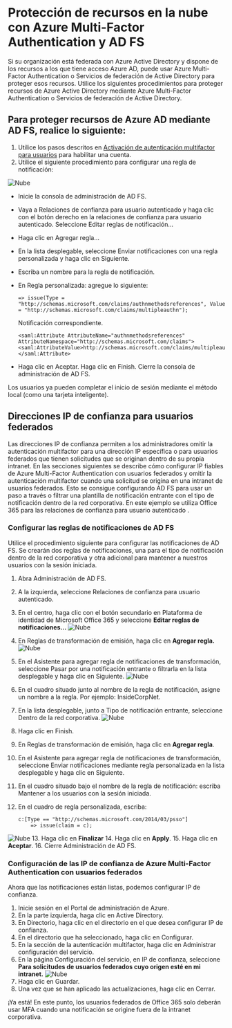 <properties 
	pageTitle="Protección de recursos en la nube con Azure Multi-Factor Authentication y AD FS" 
	description="En esta página de Azure Multi-Factor Authentication se describe cómo empezar a trabajar con Azure MFA y AD FS 2.0 en la nube." 
	services="multi-factor-authentication" 
	documentationCenter="" 
	authors="billmath" 
	manager="terrylan" 
	editor="bryanla"/>

<tags 
	ms.service="multi-factor-authentication" 
	ms.workload="identity" 
	ms.tgt_pltfrm="na" 
	ms.devlang="na" 
	ms.topic="article" 
	ms.date="06/02/2015" 
	ms.author="billmath"/>

# Protección de recursos en la nube con Azure Multi-Factor Authentication y AD FS

Si su organización está federada con Azure Active Directory y dispone de los recursos a los que tiene acceso Azure AD, puede usar Azure Multi-Factor Authentication o Servicios de federación de Active Directory para proteger esos recursos. Utilice los siguientes procedimientos para proteger recursos de Azure Active Directory mediante Azure Multi-Factor Authentication o Servicios de federación de Active Directory.

## Para proteger recursos de Azure AD mediante AD FS, realice lo siguiente: 



1. Utilice los pasos descritos en [Activación de autenticación multifactor para usuarios](active-directory/multi-factor-authentication-get-started-cloud.md#turn-on-multi-factor-authentication-for-users) para habilitar una cuenta.
2. Utilice el siguiente procedimiento para configurar una regla de notificación:

![Nube](./media/multi-factor-authentication-get-started-adfs-cloud/adfs1.png)

- 	Inicie la consola de administración de AD FS.
- 	Vaya a Relaciones de confianza para usuario autenticado y haga clic con el botón derecho en la relaciones de confianza para usuario autenticado. Seleccione Editar reglas de notificación...
- 	Haga clic en Agregar regla…
- 	En la lista desplegable, seleccione Enviar notificaciones con una regla personalizada y haga clic en Siguiente.
- 	Escriba un nombre para la regla de notificación.
- 	En Regla personalizada: agregue lo siguiente:


		=> issue(Type = "http://schemas.microsoft.com/claims/authnmethodsreferences", Value = "http://schemas.microsoft.com/claims/multipleauthn");

	Notificación correspondiente.

		<saml:Attribute AttributeName="authnmethodsreferences" AttributeNamespace="http://schemas.microsoft.com/claims">
		<saml:AttributeValue>http://schemas.microsoft.com/claims/multipleauthn</saml:AttributeValue>
		</saml:Attribute>
- Haga clic en Aceptar. Haga clic en Finish. Cierre la consola de administración de AD FS.

Los usuarios ya pueden completar el inicio de sesión mediante el método local (como una tarjeta inteligente).

## Direcciones IP de confianza para usuarios federados
Las direcciones IP de confianza permiten a los administradores omitir la autenticación multifactor para una dirección IP específica o para usuarios federados que tienen solicitudes que se originan dentro de su propia intranet. En las secciones siguientes se describe cómo configurar IP fiables de Azure Multi-Factor Authentication con usuarios federados y omitir la autenticación multifactor cuando una solicitud se origina en una intranet de usuarios federados. Esto se consigue configurando AD FS para usar un paso a través o filtrar una plantilla de notificación entrante con el tipo de notificación dentro de la red corporativa. En este ejemplo se utiliza Office 365 para las relaciones de confianza para usuario autenticado .

### Configurar las reglas de notificaciones de AD FS

Utilice el procedimiento siguiente para configurar las notificaciones de AD FS. Se crearán dos reglas de notificaciones, una para el tipo de notificación dentro de la red corporativa y otra adicional para mantener a nuestros usuarios con la sesión iniciada.

1. Abra Administración de AD FS.
2. A la izquierda, seleccione Relaciones de confianza para usuario autenticado.
3. En el centro, haga clic con el botón secundario en Plataforma de identidad de Microsoft Office 365 y seleccione **Editar reglas de notificaciones…** ![Nube](./media/multi-factor-authentication-get-started-adfs-cloud/trustedip1.png)
4. En Reglas de transformación de emisión, haga clic en **Agregar regla.** ![Nube](./media/multi-factor-authentication-get-started-adfs-cloud/trustedip2.png)
5. En el Asistente para agregar regla de notificaciones de transformación, seleccione Pasar por una notificación entrante o filtrarla en la lista desplegable y haga clic en Siguiente. ![Nube](./media/multi-factor-authentication-get-started-adfs-cloud/trustedip3.png)
6. En el cuadro situado junto al nombre de la regla de notificación, asigne un nombre a la regla. Por ejemplo: InsideCorpNet.
7. En la lista desplegable, junto a Tipo de notificación entrante, seleccione Dentro de la red corporativa. ![Nube](./media/multi-factor-authentication-get-started-adfs-cloud/trustedip4.png)
8. Haga clic en Finish.
9. En Reglas de transformación de emisión, haga clic en **Agregar regla**.
10. En el Asistente para agregar regla de notificaciones de transformación, seleccione Enviar notificaciones mediante regla personalizada en la lista desplegable y haga clic en Siguiente.
11. En el cuadro situado bajo el nombre de la regla de notificación: escriba Mantener a los usuarios con la sesión iniciada.
12. En el cuadro de regla personalizada, escriba:
	    
		c:[Type == "http://schemas.microsoft.com/2014/03/psso"]
			=> issue(claim = c);
![Nube](./media/multi-factor-authentication-get-started-adfs-cloud/trustedip5.png)
13. Haga clic en **Finalizar**
14. Haga clic en **Apply**.
15. Haga clic en **Aceptar**.
16. Cierre Administración de AD FS.



### Configuración de las IP de confianza de Azure Multi-Factor Authentication con usuarios federados
Ahora que las notificaciones están listas, podemos configurar IP de confianza.

1. Inicie sesión en el Portal de administración de Azure.
2. En la parte izquierda, haga clic en Active Directory.
3. En Directorio, haga clic en el directorio en el que desea configurar IP de confianza.
4. En el directorio que ha seleccionado, haga clic en Configurar.
5. En la sección de la autenticación multifactor, haga clic en Administrar configuración del servicio.
6. En la página Configuración del servicio, en IP de confianza, seleccione **Para solicitudes de usuarios federados cuyo origen esté en mi intranet.** ![Nube](./media/multi-factor-authentication-get-started-adfs-cloud/trustedip6.png)
7. Haga clic en Guardar.
8. Una vez que se han aplicado las actualizaciones, haga clic en Cerrar.


¡Ya está! En este punto, los usuarios federados de Office 365 solo deberán usar MFA cuando una notificación se origine fuera de la intranet corporativa.

<!---HONumber=July15_HO5-->